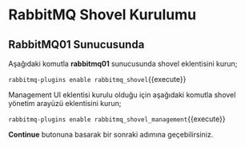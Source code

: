 # RabbitMQ Shovel Kurulumu

## RabbitMQ01 Sunucusunda

Aşağıdaki komutla **rabbitmq01** sunucusunda shovel eklentisini kurun;

`rabbitmq-plugins enable rabbitmq_shovel`{{execute}}

Management UI eklentisi kurulu olduğu için aşağıdaki komutla shovel yönetim arayüzü eklentisini kurun;

`rabbitmq-plugins enable rabbitmq_shovel_management`{{execute}}

**Continue** butonuna basarak bir sonraki adımına geçebilirsiniz.
